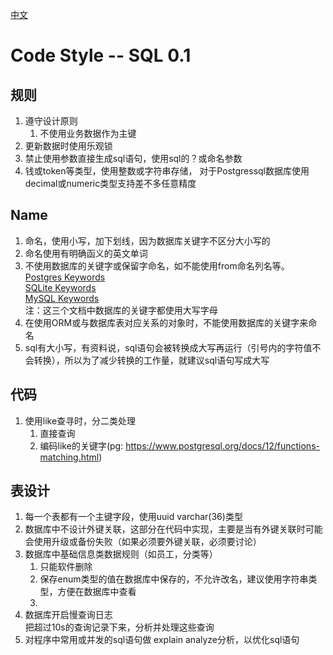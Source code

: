 [中文](./codestyle_sql-cn.md)  

# Code Style -- SQL 0.1

## 规则
1. 遵守设计原则
	1. 不使用业务数据作为主键
2. 更新数据时使用乐观锁
3. 禁止使用参数直接生成sql语句，使用sql的？或命名参数
4. 钱或token等类型，使用整数或字符串存储， 对于Postgressql数据库使用decimal或numeric类型支持差不多任意精度
## Name 
1. 命名，使用小写，加下划线，因为数据库关键字不区分大小写的
2. 命名使用有明确函义的英文单词
3. 不使用数据库的关键字或保留字命名，如不能使用from命名列名等。 
    [Postgres Keywords](https://www.postgresql.org/docs/12/sql-keywords-appendix.html)  
    [SQLite Keywords](https://www.sqlite.org/lang_keywords.html)    
    [MySQL Keywords](https://dev.mysql.com/doc/refman/8.0/en/keywords.html)     
    注：这三个文档中数据库的关键字都使用大写字母
4. 在使用ORM或与数据库表对应关系的对象时，不能使用数据库的关键字来命名
5. sql有大小写，有资料说，sql语句会被转换成大写再运行（引号内的字符值不会转换），所以为了减少转换的工作量，就建议sql语句写成大写

## 代码
1. 使用like查寻时，分二类处理
   1. 直接查询
   2. 编码like的关键字(pg:  https://www.postgresql.org/docs/12/functions-matching.html)
## 表设计
1. 每一个表都有一个主键字段，使用uuid varchar(36)类型
2. 数据库中不设计外键关联，这部分在代码中实现，主要是当有外键关联时可能会使用升级或备份失败（如果必须要外键关联，必须要讨论）
3. 数据库中基础信息类数据规则（如员工，分类等）
    1. 只能软件删除
    2. 保存enum类型的值在数据库中保存的，不允许改名，建议使用字符串类型，方便在数据库中查看
    3. 
4. 数据库开启慢查询日志   
    把超过10s的查询记录下来，分析并处理这些查询
5. 对程序中常用或并发的sql语句做 explain analyze分析，以优化sql语句
